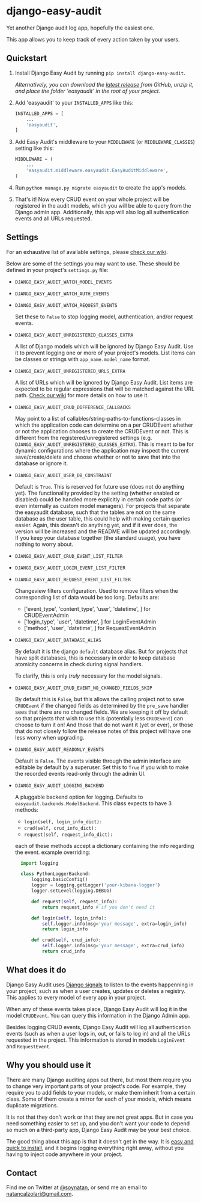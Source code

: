 # django-easy-audit

Yet another Django audit log app, hopefully the easiest one.

This app allows you to keep track of every action taken by your users.

## Quickstart

1. Install Django Easy Audit by running `pip install django-easy-audit`.

   *Alternatively, you can download the [latest release](https://github.com/soynatan/django-easy-audit/releases) from GitHub, unzip it, and place the folder 'easyaudit' in the root of your project.*

2. Add 'easyaudit' to your `INSTALLED_APPS` like this:

    ```python
    INSTALLED_APPS = [
        ...
        'easyaudit',
    ]
    ```

3. Add Easy Audit's middleware to your `MIDDLEWARE` (or `MIDDLEWARE_CLASSES`) setting like this:

    ```python
    MIDDLEWARE = (
        ...
        'easyaudit.middleware.easyaudit.EasyAuditMiddleware',
    )
    ```

4. Run `python manage.py migrate easyaudit` to create the app's models.

5. That's it! Now every CRUD event on your whole project will be registered in the audit models, which you will be able to query from the Django admin app. Additionally, this app will also log all authentication events and all URLs requested.

## Settings

For an exhaustive list of available settings, please [check our wiki](https://github.com/soynatan/django-easy-audit/wiki/Settings).

Below are some of the settings you may want to use. These should be defined in your project's `settings.py` file:

* `DJANGO_EASY_AUDIT_WATCH_MODEL_EVENTS`

* `DJANGO_EASY_AUDIT_WATCH_AUTH_EVENTS`

* `DJANGO_EASY_AUDIT_WATCH_REQUEST_EVENTS`

  Set these to `False` to stop logging model, authentication, and/or request events.

* `DJANGO_EASY_AUDIT_UNREGISTERED_CLASSES_EXTRA`

  A list of Django models which will be ignored by Django Easy Audit.
  Use it to prevent logging one or more of your project's models.
  List items can be classes or strings with `app_name.model_name` format.

* `DJANGO_EASY_AUDIT_UNREGISTERED_URLS_EXTRA`

  A list of URLs which will be ignored by Django Easy Audit.
  List items are expected to be regular expressions that
  will be matched against the URL path.
  [Check our wiki](https://github.com/soynatan/django-easy-audit/wiki/Settings#request-auditing)
  for more details on how to use it.

* `DJANGO_EASY_AUDIT_CRUD_DIFFERENCE_CALLBACKS`

  May point to a list of callables/string-paths-to-functions-classes in which the application code can determine
  on a per CRUDEvent whether or not the application chooses to create the CRUDEvent or not. This is different
  from the registered/unregistered settings (e.g. `DJANGO_EASY_AUDIT_UNREGISTERED_CLASSES_EXTRA`).
  This is meant to be for dynamic configurations where the application
  may inspect the current save/create/delete and choose whether or not to save that into the database or ignore it.

* `DJANGO_EASY_AUDIT_USER_DB_CONSTRAINT`

  Default is `True`. This is reserved for future use (does not do anything yet). The functionality provided by the
  setting (whether enabled or disabled) could be handled more explicitly in certain
  code paths (or even internally as custom model managers). For projects that separate the easyaudit database, such
  that the tables are not on the same database as the user table, this could help with making certain queries easier.
  Again, this doesn't do anything yet, and if it ever does, the version will be increased and the README will be
  updated accordingly. If you keep your database together (the standard usage), you have nothing to worry about.

* `DJANGO_EASY_AUDIT_CRUD_EVENT_LIST_FILTER`

* `DJANGO_EASY_AUDIT_LOGIN_EVENT_LIST_FILTER`

* `DJANGO_EASY_AUDIT_REQUEST_EVENT_LIST_FILTER`

  Changeview filters configuration.
  Used to remove filters when the corresponding list of data would be too long.
  Defaults are:
    - ['event_type', 'content_type', 'user', 'datetime', ] for CRUDEventAdmin
    - ['login_type', 'user', 'datetime', ] for LoginEventAdmin
    - ['method', 'user', 'datetime', ] for RequestEventAdmin

* `DJANGO_EASY_AUDIT_DATABASE_ALIAS`

  By default it is the django `default` database alias. But for projects that have split databases,
  this is necessary in order to keep database atomicity concerns in check during signal handlers.

  To clarify, this is only _truly_ necessary for the model signals.
  
* `DJANGO_EASY_AUDIT_CRUD_EVENT_NO_CHANGED_FIELDS_SKIP`

  By default this is `False`, but this allows the calling project not to save `CRUDEvent` if the changed fields as
  determined by the `pre_save` handler sees that there are no changed fields. We are keeping it off by default so that
  projects that wish to use this (potentially less `CRUDEvent`) can choose to turn it on! And those that do not want it (yet or ever),
  or those that do not closely follow the release notes of this project will have one less worry when upgrading.
  

* `DJANGO_EASY_AUDIT_READONLY_EVENTS`

  Default is `False`. The events visible through the admin interface are editable by default by a
  superuser. Set this to `True` if you wish to make the recorded events read-only through the admin
  UI.

* `DJANGO_EASY_AUDIT_LOGGING_BACKEND`

  A pluggable backend option for logging. Defaults to `easyaudit.backends.ModelBackend`.
  This class expects to have 3 methods:
  * `login(self, login_info_dict):`
  * `crud(self, crud_info_dict):`
  * `request(self, request_info_dict):`

  each of these methods accept a dictionary containing the info regarding the event.
  example overriding:
  ```python
    import logging

    class PythonLoggerBackend:
        logging.basicConfig()
        logger = logging.getLogger('your-kibana-logger')
        logger.setLevel(logging.DEBUG)

        def request(self, request_info):
            return request_info # if you don't need it

        def login(self, login_info):
            self.logger.info(msg='your message', extra=login_info)
            return login_info

        def crud(self, crud_info):
            self.logger.info(msg='your message', extra=crud_info)
            return crud_info
    ```

## What does it do

Django Easy Audit uses [Django signals](https://docs.djangoproject.com/en/dev/topics/signals/)
to listen to the events happenning in your project, such as when a user creates, updates or deletes
a registry. This applies to every model of every app in your project.

When any of these events takes place, Django Easy Audit will log it in the model `CRUDEvent`.
You can query this information in the Django Admin app.

Besides logging CRUD events, Django Easy Audit will log all authentication events (such as when a user logs in, out, or fails to log in) and all the URLs requested in the project. This information is stored in models `LoginEvent` and `RequestEvent`.

## Why you should use it

There are many Django auditing apps out there, but most them require you to change very important
parts of your project's code. For example, they require you to add fields to your models, or make
them inherit from a certain class. Some of them create a mirror for each of your models, which means
duplicate migrations.

It is not that they don't work or that they are not great apps. But in case you need something
easier to set up, and you don't want your code to depend so much on a third-party app, Django Easy Audit
may be your best choice.

The good thing about this app is that it doesn't get in the way. It is [easy and quick to install](https://github.com/soynatan/django-easy-audit/wiki/Installation), and it
begins logging everything right away, without you having to inject code anywhere in your project.

## Contact

Find me on Twitter at [@soynatan](https://twitter.com/soynatan),
or send me an email to [natancalzolari@gmail.com](mailto:natancalzolari@gmail.com).
